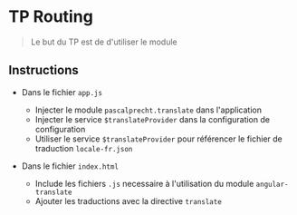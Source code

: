 # TP Routing
> Le but du TP est de d'utiliser le module 

## Instructions

- Dans le fichier `app.js`
  - Injecter le module `pascalprecht.translate` dans l'application
  - Injecter le service `$translateProvider` dans la configuration de configuration
  - Utiliser le service `$translateProvider` pour référencer le fichier de traduction `locale-fr.json`
  
- Dans le fichier `index.html`
  - Include les fichiers `.js` necessaire à l'utilisation du module `angular-translate`
  - Ajouter les traductions avec la directive `translate`
  
